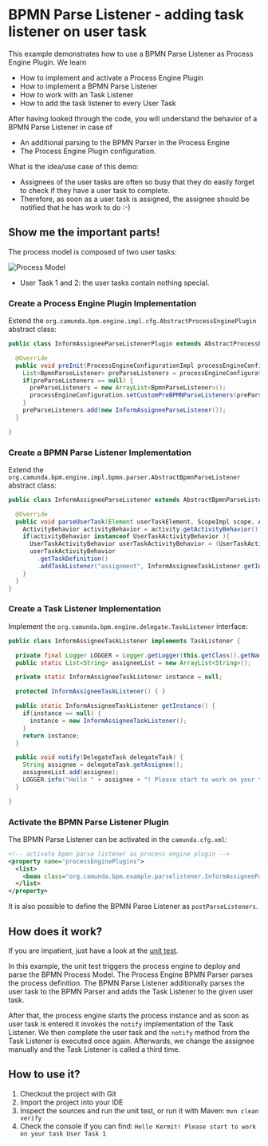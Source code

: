 # BPMN Parse Listener - adding task listener on user task

This example demonstrates how to use a BPMN Parse Listener as Process Engine Plugin.
We learn

* How to implement and activate a Process Engine Plugin
* How to implement a BPMN Parse Listener
* How to work with an Task Listener
* How to add the task listener to every User Task

After having looked through the code, you will understand the behavior of a BPMN Parse Listener in case of

* An additional parsing to the BPMN Parser in the Process Engine
* The Process Engine Plugin configuration.

What is the idea/use case of this demo:

* Assignees of the user tasks are often so busy that they do easily forget to check if they have a user task to complete.
* Therefore, as soon as a user task is assigned, the assignee should be notified that he has work to do :-)

## Show me the important parts!

The process model is composed of two user tasks:

![Process Model][1]

* User Task 1 and 2: the user tasks contain nothing special.

### Create a Process Engine Plugin Implementation

Extend the `org.camunda.bpm.engine.impl.cfg.AbstractProcessEnginePlugin` abstract class:

``` java
public class InformAssigneeParseListenerPlugin extends AbstractProcessEnginePlugin {

  @Override
  public void preInit(ProcessEngineConfigurationImpl processEngineConfiguration) {
    List<BpmnParseListener> preParseListeners = processEngineConfiguration.getCustomPreBPMNParseListeners();
    if(preParseListeners == null) {
      preParseListeners = new ArrayList<BpmnParseListener>();
      processEngineConfiguration.setCustomPreBPMNParseListeners(preParseListeners);
    }
    preParseListeners.add(new InformAssigneeParseListener());
  }

}
```

### Create a BPMN Parse Listener Implementation

Extend the `org.camunda.bpm.engine.impl.bpmn.parser.AbstractBpmnParseListener` abstract class:

``` java
public class InformAssigneeParseListener extends AbstractBpmnParseListener {

  @Override
  public void parseUserTask(Element userTaskElement, ScopeImpl scope, ActivityImpl activity) {
    ActivityBehavior activityBehavior = activity.getActivityBehavior();
    if(activityBehavior instanceof UserTaskActivityBehavior ){
      UserTaskActivityBehavior userTaskActivityBehavior = (UserTaskActivityBehavior) activityBehavior;
      userTaskActivityBehavior
        .getTaskDefinition()
        .addTaskListener("assignment", InformAssigneeTaskListener.getInstance());
    }
  }
}
```

### Create a Task Listener Implementation

Implement the `org.camunda.bpm.engine.delegate.TaskListener` interface:

``` java
public class InformAssigneeTaskListener implements TaskListener {

  private final Logger LOGGER = Logger.getLogger(this.getClass().getName());
  public static List<String> assigneeList = new ArrayList<String>();

  private static InformAssigneeTaskListener instance = null;

  protected InformAssigneeTaskListener() { }

  public static InformAssigneeTaskListener getInstance() {
    if(instance == null) {
      instance = new InformAssigneeTaskListener();
    }
    return instance;
  }

  public void notify(DelegateTask delegateTask) {
    String assignee = delegateTask.getAssignee();
    assigneeList.add(assignee);
    LOGGER.info("Hello " + assignee + "! Please start to work on your task " + delegateTask.getName());
  }

}
```

### Activate the BPMN Parse Listener Plugin

The BPMN Parse Listener can be activated in the `camunda.cfg.xml`:

``` xml
<!-- activate bpmn parse listener as process engine plugin -->
<property name="processEnginePlugins">
  <list>
    <bean class="org.camunda.bpm.example.parselistener.InformAssigneeParseListenerPlugin" />
  </list>
</property>
```

It is also possible to define the BPMN Parse Listener as `postParseListeners`.

## How does it work?

If you are impatient, just have a look at the [unit test][2].

In this example, the unit test triggers the process engine to deploy and parse the BPMN Process Model. 
The Process Engine BPMN Parser parses the process definition. The BPMN Parse Listener additionally parses the user task
to the BPMN Parser and adds the Task Listener to the given user task.

After that, the process engine starts the process instance and as soon as user task is entered it invokes the `notify`
implementation of the Task Listener. We then complete the user task and the `notify` method from the Task Listener
is executed once again. Afterwards, we change the assignee manually and the Task Listener is called a third time.

## How to use it?

1. Checkout the project with Git
2. Import the project into your IDE
3. Inspect the sources and run the unit test, or run it with Maven: `mvn clean verify`
4. Check the console if you can find: `Hello Kermit! Please start to work on your task User Task 1`

[1]: docs/bpmnParseListenerOnUserTask.png
[2]: src/test/java/org/camunda/bpm/example/test/BpmnParseListenerOnUserTaskTest.java
